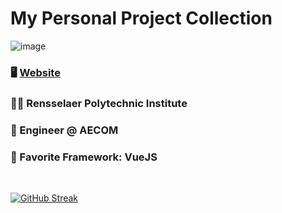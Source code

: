 # My Personal Project Collection

![image](https://github.com/teykamp/teykamp/assets/76519301/bfaa20fa-4077-40e6-9388-457cb6d721f9)

### 🖥️ [Website](https://teykamp.github.io/)

### 👨‍🎓 Rensselaer Polytechnic Institute

### 🏢 Engineer @ AECOM

### 💚 Favorite Framework: VueJS

<br>

[![GitHub Streak](http://github-readme-streak-stats.herokuapp.com?user=teykamp&=dark)](https://git.io/streak-stats)
